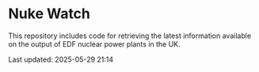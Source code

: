# Nuke Watch

This repository includes code for retrieving the latest information available on the output of EDF nuclear power plants in the UK.

Last updated: 2025-05-29 21:14
